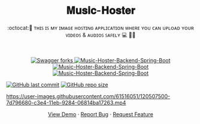 <h1 align="center">𝐌𝐮𝐬𝐢𝐜-𝐇𝐨𝐬𝐭𝐞𝐫</h1>

<p align="center">:octocat:🌟 ᴛʜɪꜱ ɪꜱ ᴍʏ ɪᴍᴀɢᴇ ʜᴏꜱᴛɪɴɢ ᴀᴘᴘʟɪᴄᴀᴛɪᴏɴ ᴡʜᴇʀᴇ ʏᴏᴜ ᴄᴀɴ ᴜᴘʟᴏᴀᴅ ʏᴏᴜʀ ᴠɪᴅᴇᴏꜱ & ᴀᴜᴅɪᴏꜱ ꜱᴀꜰᴇʟʏ 💻 🎯🚀 <p><br>
 <p align="center">
 <a href="https://github.com/ashish2030/Music-Hoster-Backend-Spring-Boot/fork" target="blank">
 <img src="https://img.shields.io/github/forks/ashish2030/Music-Hoster-Backend-Spring-Boot?style=flat-square" alt="Swagger forks"/>
</a>
<a href="https://github.com/ashish2030/Swagger/stargazers" target="blank">
<img src="https://img.shields.io/github/stars/ashish2030/Music-Hoster-Backend-Spring-Boot?style=flat-square" alt="Music-Hoster-Backend-Spring-Boot"/>
</a>
<a href="https://github.com/ashish2030/Music-Hoster-Backend-Spring-Boot/issues" target="blank">
<img src="https://img.shields.io/github/issues/ashish2030/Music-Hoster-Backend-Spring-Boot?style=flat-square" alt="Music-Hoster-Backend-Spring-Boot"/>
</a>
<a href="https://github.com/ashish2030/Music-Hoster-Backend-Spring-Boot/pulls" target="blank">
<img src="https://img.shields.io/github/issues-pr/ashish2030/Music-Hoster-Backend-Spring-Boot?style=flat-square" alt="Music-Hoster-Backend-Spring-Boot"/>
</a>
</p>


[![GitHub last commit](https://img.shields.io/github/last-commit/ashish2030/Music-Hoster-Backend-Spring-Boot)](https://github.com/ashish2030/Music-Hoster-Backend-Spring-Boot/commits/master)
[![GitHub repo size](https://img.shields.io/github/repo-size/ashish2030/Music-Hoster-Backend-Spring-Boot)](https://github.com/ashish2030/Music-Hoster-Backend-Spring-Boot/archive/master.zip)
  

https://user-images.githubusercontent.com/61516051/120507500-7d796680-c3e4-11eb-9284-06814ba17263.mp4




<p align="center">
    <a href="https://image-hoster-ashish.herokuapp.com/" target="blank">View Demo</a>
    ·
    <a href="https://github.com/ashish2030/Music-Hoster-Backend-Spring-Boot/issues/new/choose">Report Bug</a>
    ·
    <a href="https://github.com/ashish2030/Music-Hoster-Backend-Spring-Boot/issues/new/choose">Request Feature</a>
</p>
